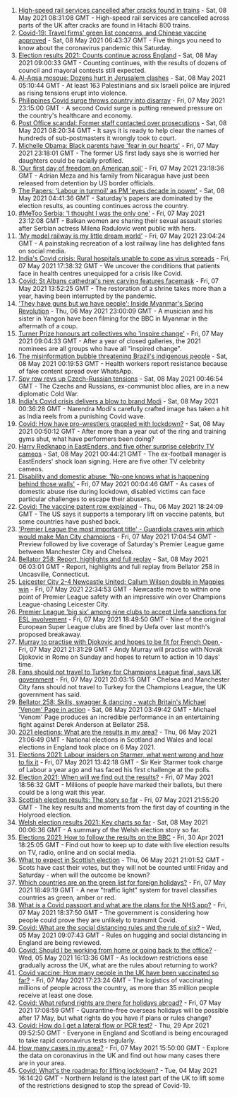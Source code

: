 1. [High-speed rail services cancelled after cracks found in trains](https://www.bbc.co.uk/news/uk-57036247) - Sat, 08 May 2021 08:31:08 GMT - High-speed rail services are cancelled across parts of the UK after cracks are found in Hitachi 800 trains.
2. [Covid-19: Travel firms' green list concerns, and Chinese vaccine approved](https://www.bbc.co.uk/news/uk-57034558) - Sat, 08 May 2021 06:43:37 GMT - Five things you need to know about the coronavirus pandemic this Saturday.
3. [Election results 2021: Counts continue across England](https://www.bbc.co.uk/news/uk-politics-57033273) - Sat, 08 May 2021 09:00:33 GMT - Counting continues, with the results of dozens of council and mayoral contests still expected.
4. [Al-Aqsa mosque: Dozens hurt in Jerusalem clashes](https://www.bbc.co.uk/news/world-middle-east-57034237) - Sat, 08 May 2021 05:10:44 GMT - At least 163 Palestinians and six Israeli police are injured as rising tensions erupt into violence.
5. [Philippines Covid surge throws country into disarray](https://www.bbc.co.uk/news/world-asia-57004926) - Fri, 07 May 2021 23:15:00 GMT - A second Covid surge is putting renewed pressure on the country's healthcare and economy.
6. [Post Office scandal: Former staff contacted over prosecutions](https://www.bbc.co.uk/news/business-57035924) - Sat, 08 May 2021 08:20:34 GMT - It says it is ready to help clear the names of hundreds of sub-postmasters it wrongly took to court.
7. [Michelle Obama: Black parents have 'fear in our hearts'](https://www.bbc.co.uk/news/world-us-canada-57034638) - Fri, 07 May 2021 23:18:01 GMT - The former US first lady says she is worried her daughters could be racially profiled.
8. ['Our first day of freedom on American soil'](https://www.bbc.co.uk/news/world-us-canada-57022918) - Fri, 07 May 2021 23:18:36 GMT - Adrian Meza and his family from Nicaragua have just been released from detention by US border officials.
9. [The Papers: 'Labour in turmoil' as PM 'eyes decade in power'](https://www.bbc.co.uk/news/blogs-the-papers-57033837) - Sat, 08 May 2021 04:41:36 GMT - Saturday's papers are dominated by the election results, as counting continues across the country.
10. [#MeToo Serbia: 'I thought I was the only one'](https://www.bbc.co.uk/news/world-europe-57011605) - Fri, 07 May 2021 23:12:08 GMT - Balkan women are sharing their sexual assault stories after Serbian actress Milena Radulovic went public with hers.
11. ['My model railway is my little dream world'](https://www.bbc.co.uk/news/uk-england-leicestershire-57025809) - Fri, 07 May 2021 23:04:24 GMT - A painstaking recreation of a lost railway line has delighted fans on social media.
12. [India's Covid crisis: Rural hospitals unable to cope as virus spreads](https://www.bbc.co.uk/news/world-asia-india-57029452) - Fri, 07 May 2021 17:38:32 GMT - We uncover the conditions that patients face in health centres unequipped for a crisis like Covid.
13. [Covid: St Albans cathedral's new carving features facemask](https://www.bbc.co.uk/news/uk-england-beds-bucks-herts-57023017) - Fri, 07 May 2021 13:52:25 GMT - The restoration of a shrine takes more than a year, having been interrupted by the pandemic.
14. ['They have guns but we have people': Inside Myanmar's Spring Revolution](https://www.bbc.co.uk/news/world-asia-57016528) - Thu, 06 May 2021 23:00:09 GMT - A musician and his sister in Yangon have been filming for the BBC in Myanmar in the aftermath of a coup.
15. [Turner Prize honours art collectives who 'inspire change'](https://www.bbc.co.uk/news/entertainment-arts-57014187) - Fri, 07 May 2021 09:04:33 GMT - After a year of closed galleries, the 2021 nominees are all groups who have all "inspired change".
16. [The misinformation bubble threatening Brazil's indigenous people](https://www.bbc.co.uk/news/blogs-trending-56919424) - Sat, 08 May 2021 00:19:53 GMT - Health workers report resistance because of fake content spread over WhatsApp.
17. [Spy row revs up Czech-Russian tensions](https://www.bbc.co.uk/news/world-europe-57008363) - Sat, 08 May 2021 00:46:54 GMT - The Czechs and Russians, ex-communist bloc allies, are in a new diplomatic Cold War.
18. [India's Covid crisis delivers a blow to brand Modi](https://www.bbc.co.uk/news/world-asia-india-56970569) - Sat, 08 May 2021 00:36:28 GMT - Narendra Modi's carefully crafted image has taken a hit as India reels from a punishing Covid wave.
19. [Covid: How have pro-wrestlers grappled with lockdown?](https://www.bbc.co.uk/news/uk-england-56987610) - Sat, 08 May 2021 00:50:12 GMT - After more than a year out of the ring and training gyms shut, what have performers been doing?
20. [Harry Redknapp in EastEnders, and five other surprise celebrity TV cameos](https://www.bbc.co.uk/news/entertainment-arts-56996345) - Sat, 08 May 2021 00:44:21 GMT - The ex-football manager is EastEnders' shock loan signing. Here are five other TV celebrity cameos.
21. [Disability and domestic abuse: 'No-one knows what is happening behind those walls'](https://www.bbc.co.uk/news/disability-56197682) - Fri, 07 May 2021 00:04:46 GMT - As cases of domestic abuse rise during lockdown, disabled victims can face particular challenges to escape their abusers.
22. [Covid: The vaccine patent row explained](https://www.bbc.co.uk/news/business-57016260) - Thu, 06 May 2021 18:24:09 GMT - The US says it supports a temporary lift on vaccine patents, but some countries have pushed back.
23. ['Premier League the most important title' - Guardiola craves win which would make Man City champions](https://www.bbc.co.uk/sport/football/56953530) - Fri, 07 May 2021 17:04:54 GMT - Preview followed by live coverage of Saturday's Premier League game between Manchester City and Chelsea.
24. [Bellator 258: Report, highlights and full replay](https://www.bbc.co.uk/sport/mixed-martial-arts/57035667) - Sat, 08 May 2021 06:03:01 GMT - Report, highlights and full replay from Bellator 258 in Uncasville, Connecticut.
25. [Leicester City 2-4 Newcastle United: Callum Wilson double in Magpies win](https://www.bbc.co.uk/sport/football/56938827) - Fri, 07 May 2021 22:34:53 GMT - Newcastle move to within one point of Premier League safety with an impressive win over Champions League-chasing Leicester City.
26. [Premier League 'big six' among nine clubs to accept Uefa sanctions for ESL involvement](https://www.bbc.co.uk/sport/football/57031372) - Fri, 07 May 2021 18:49:50 GMT - Nine of the original European Super League clubs are fined by Uefa over last month's proposed breakaway.
27. [Murray to practise with Djokovic and hopes to be fit for French Open ](https://www.bbc.co.uk/sport/tennis/57032348) - Fri, 07 May 2021 21:31:29 GMT - Andy Murray will practise with Novak Djokovic in Rome on Sunday and hopes to return to action in 10 days' time.
28. [Fans should not travel to Turkey for Champions League final, says UK government](https://www.bbc.co.uk/sport/football/57029583) - Fri, 07 May 2021 20:03:15 GMT - Chelsea and Manchester City fans should not travel to Turkey for the Champions League, the UK government has said.
29. [Bellator 258: Skills, swagger & dancing - watch Britain's Michael 'Venom' Page in action](https://www.bbc.co.uk/sport/av/mixed-martial-arts/57035259) - Sat, 08 May 2021 03:49:42 GMT - Michael 'Venom' Page produces an incredible performance in an entertaining fight against Derek Anderson at Bellator 258.
30. [2021 elections: What are the results in my area?](https://www.bbc.co.uk/news/56129210) - Thu, 06 May 2021 21:06:49 GMT - National elections in Scotland and Wales and local elections in England took place on 6 May 2021.
31. [Elections 2021: Labour insiders on Starmer, what went wrong and how to fix it](https://www.bbc.co.uk/news/uk-politics-57024995) - Fri, 07 May 2021 13:42:18 GMT - Sir Keir Starmer took charge of Labour a year ago and has faced his first challenge at the polls.
32. [Election 2021: When will we find out the results?](https://www.bbc.co.uk/news/uk-politics-56581106) - Fri, 07 May 2021 18:56:32 GMT - Millions of people have marked their ballots, but there could be a long wait this year.
33. [Scottish election results: The story so far](https://www.bbc.co.uk/news/uk-scotland-scotland-politics-57033767) - Fri, 07 May 2021 21:55:20 GMT - The key results and moments from the first day of counting in the Holyrood election.
34. [Welsh election results 2021: Key charts so far](https://www.bbc.co.uk/news/uk-wales-politics-57026094) - Sat, 08 May 2021 00:06:36 GMT - A summary of the Welsh election story so far.
35. [Elections 2021: How to follow the results on the BBC](https://www.bbc.co.uk/news/uk-politics-56930132) - Fri, 30 Apr 2021 18:25:05 GMT - Find out how to keep up to date with live election results on TV, radio, online and on social media.
36. [What to expect in Scottish election](https://www.bbc.co.uk/news/uk-scotland-scotland-politics-56972971) - Thu, 06 May 2021 21:01:52 GMT - Scots have cast their votes, but they will not be counted until Friday and Saturday - when will the outcome be known?
37. [Which countries are on the green list for foreign holidays?](https://www.bbc.co.uk/news/explainers-52544307) - Fri, 07 May 2021 18:49:19 GMT - A new "traffic light" system for travel classifies countries as green, amber or red.
38. [What is a Covid passport and what are the plans for the NHS app?](https://www.bbc.co.uk/news/explainers-55718553) - Fri, 07 May 2021 18:37:50 GMT - The government is considering how people could prove they are unlikely to transmit Covid.
39. [Covid: What are the social distancing rules and the rule of six?](https://www.bbc.co.uk/news/uk-51506729) - Wed, 05 May 2021 09:07:43 GMT - Rules on hugging and social distancing in England are being reviewed.
40. [Covid: Should I be working from home or going back to the office?](https://www.bbc.co.uk/news/business-52567567) - Wed, 05 May 2021 16:13:36 GMT - As lockdown restrictions ease gradually across the UK, what are the rules about returning to work?
41. [Covid vaccine: How many people in the UK have been vaccinated so far?](https://www.bbc.co.uk/news/health-55274833) - Fri, 07 May 2021 17:23:24 GMT - The logistics of vaccinating millions of people across the country, as more than 35 million people receive at least one dose.
42. [Covid: What refund rights are there for holidays abroad?](https://www.bbc.co.uk/news/business-51615412) - Fri, 07 May 2021 17:08:59 GMT - Quarantine-free overseas holidays will be possible after 17 May, but what rights do you have if plans or rules change?
43. [Covid: How do I get a lateral flow or PCR test?](https://www.bbc.co.uk/news/health-51943612) - Thu, 29 Apr 2021 09:52:50 GMT - Everyone in England and Scotland is being encouraged to take rapid coronavirus tests regularly.
44. [How many cases in my area?](https://www.bbc.co.uk/news/uk-51768274) - Fri, 07 May 2021 15:50:00 GMT - Explore the data on coronavirus in the UK and find out how many cases there are in your area.
45. [Covid: What's the roadmap for lifting lockdown?](https://www.bbc.co.uk/news/explainers-52530518) - Tue, 04 May 2021 16:14:20 GMT - Northern Ireland is the latest part of the UK to lift some of the restrictions designed to stop the spread of Covid-19.
